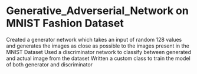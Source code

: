 # Generative_Adverserial_Network on MNIST Fashion Dataset
Created a generator network which takes an input of random 128 values and generates the images as close as possible to the images present in the MNIST Dataset
Used a discriminator network to classify between generated and actual image from the dataset
Written a custom class to train the model of both generator and discriminator 
